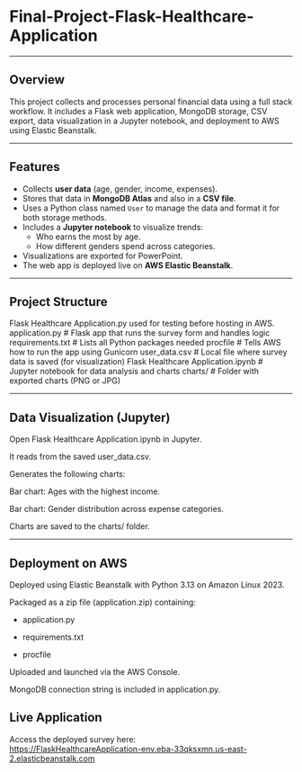 # Final-Project-Flask-Healthcare-Application

---

## Overview

This project collects and processes personal financial data using a full stack workflow. It includes a Flask web application, MongoDB storage, CSV export, data visualization in a Jupyter notebook, and deployment to AWS using Elastic Beanstalk.

---

## Features

- Collects **user data** (age, gender, income, expenses).
- Stores that data in **MongoDB Atlas** and also in a **CSV file**.
- Uses a Python class named `User` to manage the data and format it for both storage methods.
- Includes a **Jupyter notebook** to visualize trends:
  - Who earns the most by age.
  - How different genders spend across categories.
- Visualizations are exported for PowerPoint.
- The web app is deployed live on **AWS Elastic Beanstalk**.

---

## Project Structure
Flask Healthcare Application.py used for testing before hosting in AWS.
application.py # Flask app that runs the survey form and handles logic
requirements.txt # Lists all Python packages needed
procfile # Tells AWS how to run the app using Gunicorn
user_data.csv # Local file where survey data is saved (for visualization)
Flask Healthcare Application.ipynb # Jupyter notebook for data analysis and charts
charts/ # Folder with exported charts (PNG or JPG)

---

## Data Visualization (Jupyter)
Open Flask Healthcare Application.ipynb in Jupyter.

It reads from the saved user_data.csv.

Generates the following charts:

Bar chart: Ages with the highest income.

Bar chart: Gender distribution across expense categories.

Charts are saved to the charts/ folder.

---

## Deployment on AWS
Deployed using Elastic Beanstalk with Python 3.13 on Amazon Linux 2023.

Packaged as a zip file (application.zip) containing:

- application.py

- requirements.txt

- procfile

Uploaded and launched via the AWS Console.

MongoDB connection string is included in application.py.

## Live Application

Access the deployed survey here:  
https://FlaskHealthcareApplication-env.eba-33qksxmn.us-east-2.elasticbeanstalk.com
